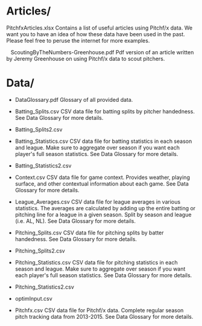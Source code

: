 # Articles/

   PitchfxArticles.xlsx                  Contains a list of useful articles using Pitchf/x data. We want you to have an idea of how
                                         these data have been used in the past. Please feel free to peruse the internet for more examples.

   ScoutingByTheNumbers-Greenhouse.pdf   Pdf version of an article written by Jeremy Greenhouse on using Pitchf/x data to scout pitchers.


# Data/

* DataGlossary.pdf                      Glossary of all provided data.

* Batting_Splits.csv                    CSV data file for batting splits by pitcher handedness. See Data Glossary for more details.

* Batting_Splits2.csv                   

* Batting_Statistics.csv                CSV data file for batting statistics in each season and league. Make sure to aggregate over season if you want each player's full season statistics. See Data Glossary for more details.

* Batting_Statistics2.csv               

* Context.csv                           CSV data file for game context. Provides weather, playing surface, and other contextual information about each game. See Data Glossary for more details.

* League_Averages.csv                   CSV data file for league averages in various statistics. The averages are calculated by adding up the entire batting or pitching line for a league in a given season. Split by season and league (i.e. AL, NL). See Data Glossary for more details.

* Pitching_Splits.csv                   CSV data file for pitching splits by batter handedness. See Data Glossary for more details.

* Pitching_Splits2.csv                  

* Pitching_Statistics.csv               CSV data file for pitching statistics in each season and league. Make sure to aggregate over season if you want each player's full season statistics. See Data Glossary for more details.

* Pitching_Statistics2.csv              

* optimInput.csv                        

* Pitchfx.csv                             CSV data file for Pitchf/x data. Complete regular season pitch tracking data from 2013-2015. See Data Glossary for more details.		